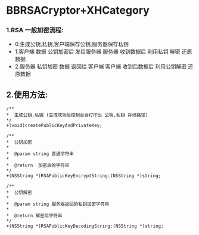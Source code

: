 # BBRSACryptor+XHCategory

### 1.RSA 一般加密流程:
* 0.生成公钥,私钥,客户端保存公钥,服务器保存私钥
* 1.客户端  数据 公钥加密后 发给服务器
    服务器  收到数据后 利用私钥 解密 还原数据
* 2.服务器 私钥加密 数据 返回给 客户端
    客户端 收到后数据后 利用公钥解密 还原数据

## 2.使用方法:

```objc
/**
*  生成公钥,私钥 (生成成功后控制台会打印出 公钥,私钥 存储路径)
*/
+(void)createPublicKeyAndPrivateKey;

/**
*  公钥加密
*
*  @param string 普通字符串
*
*  @return  加密后的字符串
*/
+(NSString *)RSAPublicKeyEncryptString:(NSString *)string;

/**
*  公钥解密
*
*  @param string 服务器返回的私钥加密字符串
*
*  @return 解密后字符串
*/
+(NSString *)RSAPublicKeyDecodingString:(NSString *)string;

```
